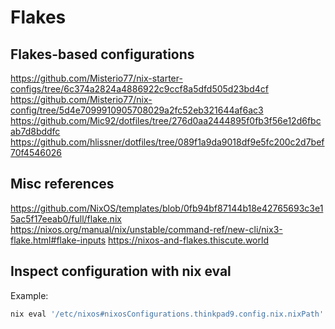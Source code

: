 # Flakes

## Flakes-based configurations

https://github.com/Misterio77/nix-starter-configs/tree/6c374a2824a4886922c9ccf8a5dfd505d23bd4cf
https://github.com/Misterio77/nix-config/tree/5d4e7099910905708029a2fc52eb321644af6ac3
https://github.com/Mic92/dotfiles/tree/276d0aa2444895f0fb3f56e12d6fbcab7d8bddfc
https://github.com/hlissner/dotfiles/tree/089f1a9da9018df9e5fc200c2d7bef70f4546026

## Misc references

https://github.com/NixOS/templates/blob/0fb94bf87144b18e42765693c3e15ac5f17eeab0/full/flake.nix
https://nixos.org/manual/nix/unstable/command-ref/new-cli/nix3-flake.html#flake-inputs
https://nixos-and-flakes.thiscute.world

## Inspect configuration with nix eval

Example:
```sh
nix eval '/etc/nixos#nixosConfigurations.thinkpad9.config.nix.nixPath'
```
